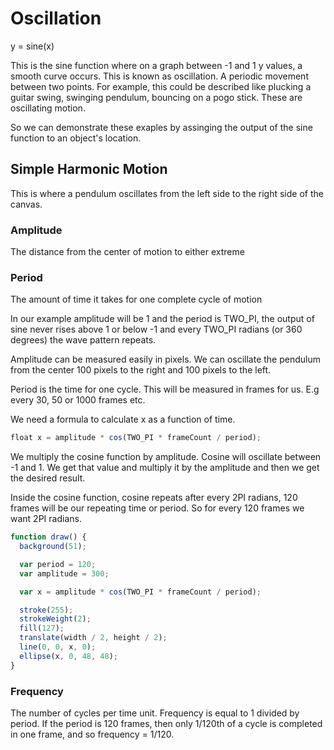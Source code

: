 # Oscillation

y = sine(x)

This is the sine function where on a graph between -1 and 1 y values, a smooth curve occurs. This is known as oscillation. A periodic movement between two points. For example, this could be described like plucking a guitar swing, swinging pendulum, bouncing on a pogo stick. These are oscillating motion.

So we can demonstrate these exaples by assinging the output of the sine function to an object's location.

## Simple Harmonic Motion

This is where a pendulum oscillates from the left side to the right side of the canvas. 

### Amplitude 

The distance from the center of motion to either extreme

### Period

The amount of time it takes for one complete cycle of motion

In our example amplitude will be 1 and the period is TWO_PI, the output of sine never rises above 1 or below -1 and every TWO_PI radians (or 360 degrees)  the wave pattern repeats.

Amplitude can be measured easily in pixels. We can oscillate the pendulum from the center 100 pixels to the right and 100 pixels to the left. 

Period is the time for one cycle. This will be measured in frames for us. E.g every 30, 50 or 1000 frames etc.

We need a formula to calculate x as a function of time.

``` js
float x = amplitude * cos(TWO_PI * frameCount / period);
```

We multiply the cosine function by amplitude. Cosine will oscillate between -1 and 1. We get that value and multiply it by the amplitude and then we get the desired result. 

Inside the cosine function, cosine repeats after every 2PI radians, 120 frames will be our repeating time or period. So for every 120 frames we want 2PI radians.

``` js
function draw() {
  background(51);

  var period = 120;
  var amplitude = 300;

  var x = amplitude * cos(TWO_PI * frameCount / period);

  stroke(255);
  strokeWeight(2);
  fill(127);
  translate(width / 2, height / 2);
  line(0, 0, x, 0);
  ellipse(x, 0, 48, 48);
}
```

### Frequency

The number of cycles per time unit. Frequency is equal to 1 divided by period. If the period is 120 frames, then only 1/120th of a cycle is completed in one frame, and so frequency = 1/120. 